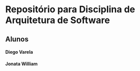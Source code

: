 
# Repositório para Disciplina de Arquitetura de Software



## Alunos
#### Diego Varela
#### Jonata William
